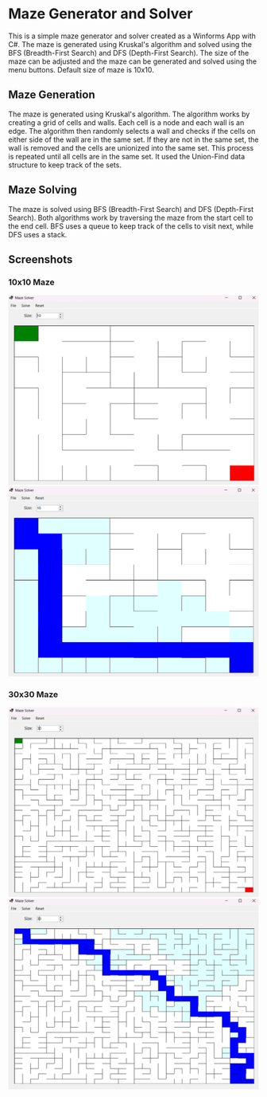 # Maze Generator and Solver
This is a simple maze generator and solver created as a Winforms App with C#.
The maze is generated using Kruskal's algorithm and solved using the BFS (Breadth-First Search) and DFS (Depth-First Search).
The size of the maze can be adjusted and the maze can be generated and solved using the menu buttons.
Default size of maze is 10x10.

## Maze Generation
The maze is generated using Kruskal's algorithm. 
The algorithm works by creating a grid of cells and walls. 
Each cell is a node and each wall is an edge. 
The algorithm then randomly selects a wall and checks if the cells on either side of the wall are in the same set. 
If they are not in the same set, the wall is removed and the cells are unionized into the same set. 
This process is repeated until all cells are in the same set. It used the Union-Find data structure to keep track of the sets.

## Maze Solving
The maze is solved using BFS (Breadth-First Search) and DFS (Depth-First Search).
Both algorithms work by traversing the maze from the start cell to the end cell.
BFS uses a queue to keep track of the cells to visit next, while DFS uses a stack.

## Screenshots
### 10x10 Maze
![10x10 Maze](./images/unsolved10x10.png)
![10x10 Maze Solved](./images/solved10x10.png)

### 30x30 Maze
![30x30 Maze](./images/unsolved30x30.png)
![30x30 Maze Solved](./images/solved30x30.png)